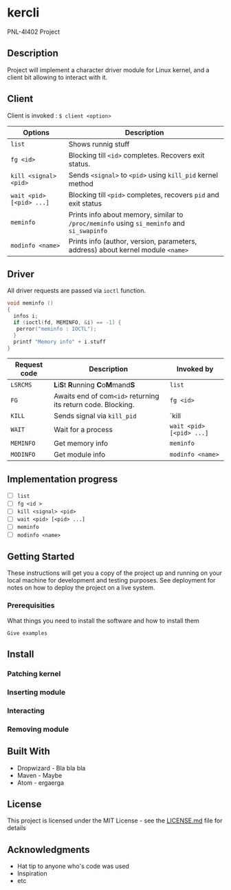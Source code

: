 # kercli

PNL-4I402 Project

## Description 
Project will implement a character driver module for Linux kernel, and a client bit allowing to interact with it. 

## Client

Client is invoked : 
` $ client <option> `

| Options | Description |
| ------- | ----------- |
| `list` | Shows runnig stuff |
| `fg <id>` | Blocking till `<id>` completes. Recovers exit status. | 
| `kill <signal> <pid>` | Sends `<signal>` to `<pid>` using `kill_pid` kernel method | 
| `wait <pid> [<pid> ...]` | Blocking till `<pid>` completes, recovers `pid` and exit status | 
| `meminfo` | Prints info about memory, similar to `/proc/meminfo` using `si_meminfo` and `si_swapinfo` |
| `modinfo <name>` | Prints info (author, version, parameters, address) about kernel module `<name>` |

## Driver

All driver requests are passed via `ioctl` function.

```c
void meminfo ()
{
  infos i;
  if (ioctl(fd, MEMINFO, &i) == -1) {
   perror("meminfo : IOCTL");
  }
  printf "Memory info" + i.stuff
}
```

| Request code | Description | Invoked by |
| ------------ | ----------- | ---------- |
| `LSRCMS` | **L**i**S**t **R**unning **C**o**M**mand**S** | `list` |
| `FG` | Awaits end of com`<id>` returning its return code. Blocking. | `fg <id>` |
| `KILL` | Sends signal via `kill_pid` | `kill <signal> <pid> | 
| `WAIT` | Wait for a process |  `wait <pid> [<pid> ...]` |
| `MEMINFO` | Get memory info | `meminfo` |
| `MODINFO` | Get module info | `modinfo <name>` |

## Implementation progress
 - [ ] `list` 
 - [ ] `fg <id >`
 - [ ] `kill <signal> <pid>` 
 - [ ] `wait <pid> [<pid> ...]`
 - [ ] `meminfo`
 - [ ] `modinfo <name>`

## Getting Started

These instructions will get you a copy of the project up and running on your local machine for development and testing purposes. See deployment for notes on how to deploy the project on a live system.

### Prerequisities

What things you need to install the software and how to install them

```
Give examples
```

## Install

### Patching kernel

### Inserting module 

### Interacting

### Removing module 

## Built With

* Dropwizard - Bla bla bla
* Maven - Maybe
* Atom - ergaerga

## License

This project is licensed under the MIT License - see the [LICENSE.md](LICENSE.md) file for details

## Acknowledgments

* Hat tip to anyone who's code was used
* Inspiration
* etc
